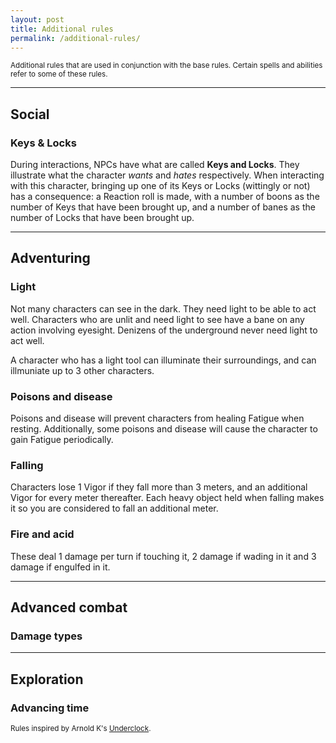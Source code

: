 ```yaml
---
layout: post
title: Additional rules
permalink: /additional-rules/
---
```

<small>Additional rules that are used in conjunction with the base rules. Certain spells and abilities refer to some of these rules.</small>

***
## Social

### Keys & Locks
During interactions, NPCs have what are called <b>Keys and Locks</b>. They illustrate what the character <i>wants</i> and <i>hates</i> respectively. When interacting with this character, bringing up one of its Keys or Locks (wittingly or not) has a consequence: a Reaction roll is made, with a number of boons as the number of Keys that have been brought up, and a number of banes as the number of Locks that have been brought up.

***
## Adventuring 

### Light
Not many characters can see in the dark. They need light to be able to act well. Characters who are unlit and need light to see have a bane on any action involving eyesight. Denizens of the underground never need light to act well.

A character who has a light tool can illuminate their surroundings, and can illmuniate up to 3 other characters.

### Poisons and disease
Poisons and disease will prevent characters from healing Fatigue when resting. Additionally, some poisons and disease will cause the character to gain Fatigue periodically.

### Falling
Characters lose 1 Vigor if they fall more than 3 meters, and an additional Vigor for every meter thereafter. Each heavy object held when falling makes it so you are considered to fall an additional meter.

### Fire and acid
These deal 1 damage per turn if touching it, 2 damage if wading in it and 3 damage if engulfed in it.

***
## Advanced combat

### Damage types

***
## Exploration

### Advancing time
<small>Rules inspired by Arnold K's [Underclock](https://goblinpunch.blogspot.com/2023/04/the-underclock-fixing-random-encounter.html).</small>
